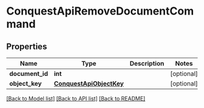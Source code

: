 # ConquestApiRemoveDocumentCommand

## Properties
Name | Type | Description | Notes
------------ | ------------- | ------------- | -------------
**document_id** | **int** |  | [optional] 
**object_key** | [**ConquestApiObjectKey**](ConquestApiObjectKey.md) |  | [optional] 

[[Back to Model list]](../README.md#documentation-for-models) [[Back to API list]](../README.md#documentation-for-api-endpoints) [[Back to README]](../README.md)


